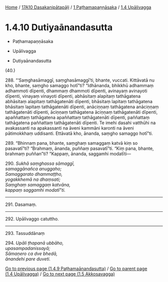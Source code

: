 
[Home](/) / [17A10 Dasakanipātapāḷi](../...md) / [1 Paṭhamapaṇṇāsaka](...md) / [1.4 Upālivagga](../17A10/1/1.4.md)

# 1.4.10 Dutiyaānandasutta

* Paṭhamapaṇṇāsaka

* Upālivagga

* Dutiyaānandasutta

(40.)

288\. “‘Saṃghasāmaggī, saṃghasāmaggī’ti, bhante, vuccati. Kittāvatā nu kho, bhante, saṃgho samaggo hotī”ti? “Idhānanda, bhikkhū adhammaṃ adhammoti dīpenti, dhammaṃ dhammoti dīpenti, avinayaṃ avinayoti dīpenti, vinayaṃ vinayoti dīpenti, abhāsitaṃ alapitaṃ tathāgatena abhāsitaṃ alapitaṃ tathāgatenāti dīpenti, bhāsitaṃ lapitaṃ tathāgatena bhāsitaṃ lapitaṃ tathāgatenāti dīpenti, anāciṇṇaṃ tathāgatena anāciṇṇaṃ tathāgatenāti dīpenti, āciṇṇaṃ tathāgatena āciṇṇaṃ tathāgatenāti dīpenti, apaññattaṃ tathāgatena apaññattaṃ tathāgatenāti dīpenti, paññattaṃ tathāgatena paññattaṃ tathāgatenāti dīpenti. Te imehi dasahi vatthūhi na avakassanti na apakassanti na āveni kammāni karonti na āveni pātimokkhaṃ uddisanti. Ettāvatā kho, ānanda, saṃgho samaggo hotī”ti.

289\. “Bhinnaṃ pana, bhante, saṃghaṃ samaggaṃ katvā kiṃ so pasavatī”ti? “Brahmaṃ, ānanda, puññaṃ pasavatī”ti. “Kiṃ pana, bhante, brahmaṃ puññan”ti? “Kappaṃ, ānanda, saggamhi modatīti—

290\. _Sukhā saṃghassa sāmaggī,_  
_samaggānañca anuggaho;_  
_Samaggarato dhammaṭṭho,_  
_yogakkhemā na dhaṃsati;_  
_Saṃghaṃ samaggaṃ katvāna,_  
_kappaṃ saggamhi modatī”ti._  


---

291\. Dasamaṃ.



---

292\. Upālivaggo catuttho.



---

293\. Tassuddānaṃ



294\. _Upāli ṭhapanā ubbāho,_  
_upasampadanissayā;_  
_Sāmaṇero ca dve bhedā,_  
_ānandehi pare duveti._  


[Go to previous page (1.4.9 Paṭhamaānandasutta)](1.4.9.md) / [Go to parent page (1.4 Upālivagga)](../17A10/1/1.4.md) / [Go to next page (1.5 Akkosavagga)](../1.5.md)


